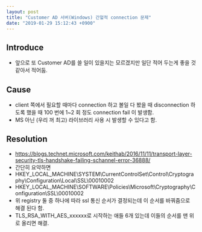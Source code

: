 ```yaml
---
layout: post
title: "Customer AD 서버(Windows) 간헐적 connection 문제"
date: "2019-01-29 15:12:43 +0900"
---
```


## Introduce
* 앞으로 또 Customer AD를 쓸 일이 있을지는 모르겠지만 일단 적어 두는게 좋을 것 같아서 적어둠.

## Cause
* client 쪽에서 필요할 때마다 connection 하고 볼일 다 봤을 때 disconnection 하도록 했을 때 100 번에 1~2 회 정도 connection fail 이 발생함.
* MS 아닌 (우리 꺼 최고) 라이브러리 사용 시 발생할 수 있다고 함. 

## Resolution
* https://blogs.technet.microsoft.com/keithab/2016/11/11/transport-layer-security-tls-handshake-failing-schannel-error-36888/
* 간단히 요약하면
* HKEY_LOCAL_MACHINE\SYSTEM\CurrentControlSet\Control\Cryptography\Configuration\Local\SSL\00010002
* HKEY_LOCAL_MACHINE\SOFTWARE\Policies\Microsoft\Cryptography\Configuration\SSL\00010002
* 위 registry 둘 중 하나에 따라 ssl 통신 순서가 결정되는데 이 순서를 바꿔줌으로 해결 된다 함.
* TLS_RSA_WITH_AES_xxxxxx로 시작하는 애들 6개 있는데 이들의 순서를 맨 위로 올리면 해결.
